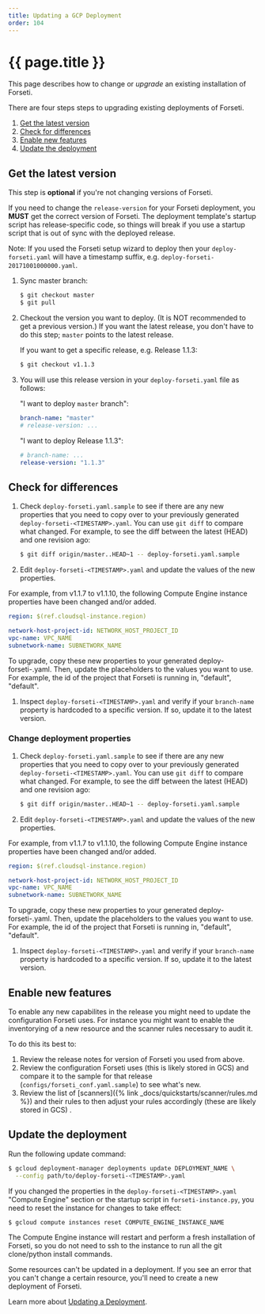 ```yaml
---
title: Updating a GCP Deployment
order: 104
---
```

#  {{ page.title }}

This page describes how to change or _upgrade_ an existing installation of Forseti.

There are four steps steps to upgrading existing deployments of Forseti.

 1. [Get the latest version](#get-the-latest-version)
 1. [Check for differences](#check-for-differences)
 1. [Enable new features](#enable-new-features)
 1. [Update the deployment](#update-the-deployment)

## Get the latest version

This step is **optional** if you're not changing versions of Forseti.

If you need to change the `release-version` for your Forseti deployment, you **MUST** 
get the correct version of Forseti. The deployment template's startup 
script has release-specific code, so things will break if you use a startup script that 
is out of sync with the deployed release.

Note: If you used the Forseti setup wizard to deploy then your `deploy-forseti.yaml` 
will have a timestamp suffix, e.g. `deploy-forseti-20171001000000.yaml`.

1. Sync master branch:

   ```bash
   $ git checkout master
   $ git pull
   ```

2. Checkout the version you want to deploy. (It is NOT recommended to get a previous 
   version.) If you want the latest release, you don't have to do this step; `master` 
   points to the latest release.
   
   If you want to get a specific release, e.g. Release 1.1.3:
   
   ```bash
   $ git checkout v1.1.3
   ```

3. You will use this release version in your `deploy-forseti.yaml` file as follows:

   "I want to deploy `master` branch":
   
   ```yaml
   branch-name: "master"
   # release-version: ...
   ```
   
   "I want to deploy Release 1.1.3":
   
   ```yaml
   # branch-name: ...
   release-version: "1.1.3"
   ```

## Check for differences

1. Check `deploy-forseti.yaml.sample` to see if there are any new properties 
   that you need to copy over to your previously generated 
   `deploy-forseti-<TIMESTAMP>.yaml`. You can use `git diff` to compare what 
   changed. For example, to see the diff between the latest (HEAD) and one revision ago:

   ```bash
   $ git diff origin/master..HEAD~1 -- deploy-forseti.yaml.sample
   ```

1. Edit `deploy-forseti-<TIMESTAMP>.yaml` and update the values of the new properties.

For example, from v1.1.7 to v1.1.10, the following Compute Engine instance 
properties have been changed and/or added.

   ```yaml
   region: $(ref.cloudsql-instance.region)

   network-host-project-id: NETWORK_HOST_PROJECT_ID
   vpc-name: VPC_NAME
   subnetwork-name: SUBNETWORK_NAME
   ```

To upgrade, copy these new properties to your generated 
deploy-forseti-<TIMESTAMP>.yaml. Then, update the placeholders to the values 
you want to use. For example, the id of the project that Forseti is 
running in, "default", "default".

1. Inspect `deploy-forseti-<TIMESTAMP>.yaml` and verify if your ```branch-name``` 
   property is hardcoded to a specific version. If so, update it to the latest 
   version.
   

### Change deployment properties

1. Check `deploy-forseti.yaml.sample` to see if there are any new properties 
   that you need to copy over to your previously generated 
   `deploy-forseti-<TIMESTAMP>.yaml`. You can use `git diff` to compare what 
   changed. For example, to see the diff between the latest (HEAD) and one revision ago:

   ```bash
   $ git diff origin/master..HEAD~1 -- deploy-forseti.yaml.sample
   ```

1. Edit `deploy-forseti-<TIMESTAMP>.yaml` and update the values of the new properties.

For example, from v1.1.7 to v1.1.10, the following Compute Engine instance 
properties have been changed and/or added.

   ```yaml
   region: $(ref.cloudsql-instance.region)

   network-host-project-id: NETWORK_HOST_PROJECT_ID
   vpc-name: VPC_NAME
   subnetwork-name: SUBNETWORK_NAME
   ```

To upgrade, copy these new properties to your generated 
deploy-forseti-<TIMESTAMP>.yaml. Then, update the placeholders to the values 
you want to use. For example, the id of the project that Forseti is 
running in, "default", "default".

1. Inspect `deploy-forseti-<TIMESTAMP>.yaml` and verify if your ```branch-name``` 
   property is hardcoded to a specific version. If so, update it to the latest 
   version.

## Enable new features

To enable any new capabilites in the release you might need to update the configuration Forseti
uses. For instance you might want to enable the inventorying of a new resource and the scanner rules
necessary to audit it.

To do this its best to:

  1. Review the release notes for version of Forseti you used from above.
  1. Review the configuration Forseti uses (this is likely stored in GCS) and compare it to the
    sample for that release (`configs/forseti_conf.yaml.sample`) to see what's new.
  1. Review the list of [scanners]({% link _docs/quickstarts/scanner/rules.md %}) and their rules to
    then adjust your rules accordingly (these are 
    likely stored in GCS) .
    
## Update the deployment

Run the following update command:

```bash
$ gcloud deployment-manager deployments update DEPLOYMENT_NAME \
  --config path/to/deploy-forseti-<TIMESTAMP>.yaml
```

If you changed the properties in the `deploy-forseti-<TIMESTAMP>.yaml` "Compute Engine" 
section or the startup script in `forseti-instance.py`, you need to reset 
the instance for changes to take effect:

  ```bash
  $ gcloud compute instances reset COMPUTE_ENGINE_INSTANCE_NAME
  ```

The Compute Engine instance will restart and perform a fresh installation of Forseti, so you do 
not need to ssh to the instance to run all the git clone/python install commands.

Some resources can't be updated in a deployment. If you see an error that you can't 
change a certain resource, you'll need to create a new deployment of Forseti.

Learn more about [Updating a Deployment](https://cloud.google.com/deployment-manager/docs/deployments/updating-deployments).
